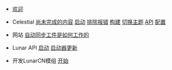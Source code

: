 
- [欢迎](welcome.md)

- Celestial
  [尚未完成的内容](celestial/wip)
  [启动](celestial/launch)
  [排除报错](celestial/troubleshooting)
  [构建](celestial/build)
  [切换主题](celestial/theme)
  [API](celestial/api)
  [配置](celestial/config)

- 网站
  [自动同步工件是如何工作的](website/howitworks/sync-artifact)

- Lunar API
  [启动](lunar/launch-api)
  [启动器更新](lunar/update)

- 开发LunarCN模组
  [开始](mods/start)


